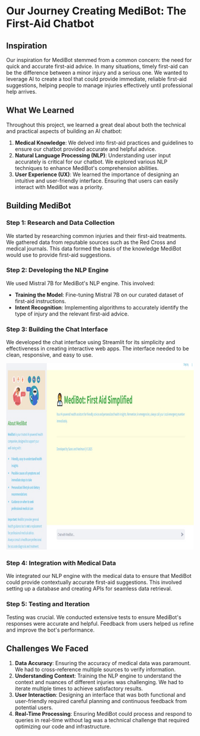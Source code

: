 # Our Journey Creating MediBot: The First-Aid Chatbot

## Inspiration

Our inspiration for MediBot stemmed from a common concern: the need for quick and accurate first-aid advice. In many situations, timely first-aid can be the difference between a minor injury and a serious one. We wanted to leverage AI to create a tool that could provide immediate, reliable first-aid suggestions, helping people to manage injuries effectively until professional help arrives.

## What We Learned

Throughout this project, we learned a great deal about both the technical and practical aspects of building an AI chatbot:

1. **Medical Knowledge**: We delved into first-aid practices and guidelines to ensure our chatbot provided accurate and helpful advice.
2. **Natural Language Processing (NLP)**: Understanding user input accurately is critical for our chatbot. We explored various NLP techniques to enhance MediBot's comprehension abilities.
3. **User Experience (UX)**: We learned the importance of designing an intuitive and user-friendly interface. Ensuring that users can easily interact with MediBot was a priority.

## Building MediBot



### Step 1: Research and Data Collection

We started by researching common injuries and their first-aid treatments. We gathered data from reputable sources such as the Red Cross and medical journals. This data formed the basis of the knowledge MediBot would use to provide first-aid suggestions.

### Step 2: Developing the NLP Engine

We used Mistral 7B for MediBot's NLP engine. This involved:

- **Training the Model**: Fine-tuning Mistral 7B on our curated dataset of first-aid instructions.
- **Intent Recognition**: Implementing algorithms to accurately identify the type of injury and the relevant first-aid advice.

### Step 3: Building the Chat Interface

We developed the chat interface using Streamlit for its simplicity and effectiveness in creating interactive web apps. The interface needed to be clean, responsive, and easy to use.

<div align="center">
    <img src="./MediBot_UI.jpg" alt="MediBot" width="1000" height="500"/>
</div>

### Step 4: Integration with Medical Data

We integrated our NLP engine with the medical data to ensure that MediBot could provide contextually accurate first-aid suggestions. This involved setting up a database and creating APIs for seamless data retrieval.

### Step 5: Testing and Iteration

Testing was crucial. We conducted extensive tests to ensure MediBot's responses were accurate and helpful. Feedback from users helped us refine and improve the bot's performance.



## Challenges We Faced

1. **Data Accuracy**: Ensuring the accuracy of medical data was paramount. We had to cross-reference multiple sources to verify information.
2. **Understanding Context**: Training the NLP engine to understand the context and nuances of different injuries was challenging. We had to iterate multiple times to achieve satisfactory results.
3. **User Interaction**: Designing an interface that was both functional and user-friendly required careful planning and continuous feedback from potential users.
4. **Real-Time Processing**: Ensuring MediBot could process and respond to queries in real-time without lag was a technical challenge that required optimizing our code and infrastructure.



